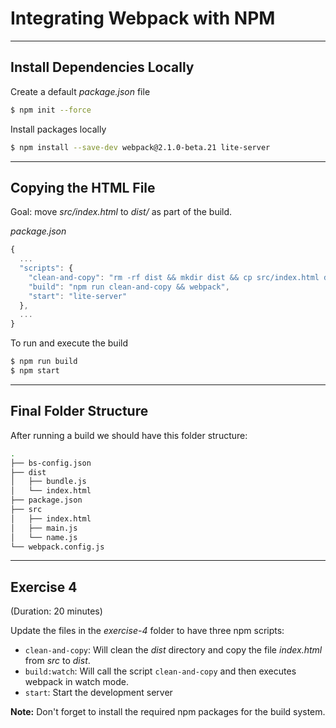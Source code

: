 # Integrating Webpack with NPM

---

## Install Dependencies Locally

Create a default _package.json_ file

```sh
$ npm init --force
```

Install packages locally

```sh
$ npm install --save-dev webpack@2.1.0-beta.21 lite-server
```

---

## Copying the HTML File

Goal: move _src/index.html_ to _dist/_ as part of the build.

_package.json_

```js
{
  ...
  "scripts": {
    "clean-and-copy": "rm -rf dist && mkdir dist && cp src/index.html dist",
    "build": "npm run clean-and-copy && webpack",
    "start": "lite-server"
  },
  ...
}
```

To run and execute the build

```sh
$ npm run build
$ npm start
```

---

## Final Folder Structure

After running a build we should have this folder structure:

```sh
.
├── bs-config.json
├── dist
│   ├── bundle.js
│   └── index.html
├── package.json
├── src
│   ├── index.html
│   ├── main.js
│   └── name.js
└── webpack.config.js
```

---

## Exercise 4

(Duration: 20 minutes)

Update the files in the _exercise-4_ folder to have three npm scripts:

- `clean-and-copy`: Will clean the _dist_ directory and copy the file _index.html_ from _src_ to _dist_.
- `build:watch`: Will call the script `clean-and-copy` and then executes webpack in watch mode.
- `start`: Start the development server 

**Note:** Don't forget to install the required npm packages for the build system.